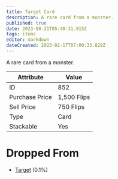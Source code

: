 ```yaml
---
title: Target Card
description: A rare card from a monster.
published: true
date: 2023-08-21T05:40:31.915Z
tags: items
editor: markdown
dateCreated: 2023-02-17T07:00:33.829Z
---
```


A rare card from a monster.

|Attribute|Value|
|-|-|
|ID|852|
|Purchase Price|1,500 Flips|
|Sell Price|750 Flips|
|Type|Card|
|Stackable|Yes|


# Dropped From
 * [Target](/monsters/target) (0.1%)
